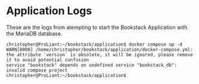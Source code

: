 # Application Logs
These are the logs from atempting to start the Bookstack Application with the MariaDB database.

```LOGS
christopher@ProLiant:~/bookstack/application$ docker compose up -d
WARN[0000] /home/christopher/bookstack/application/docker-compose.yml: the attribute `version` is obsolete, it will be ignored, please remove it to avoid potential confusion 
service "bookstack" depends on undefined service "bookstack_db": invalid compose project
christopher@ProLiant:~/bookstack/application$
```
